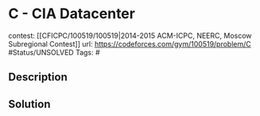 # C - CIA Datacenter

contest: [[CFICPC/100519/100519|2014-2015 ACM-ICPC, NEERC, Moscow Subregional Contest]]
url: https://codeforces.com/gym/100519/problem/C
#Status/UNSOLVED
Tags: #

## Description

## Solution

